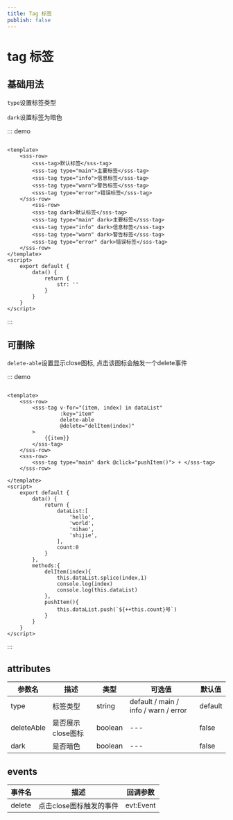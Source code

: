 ```yaml
---
title: Tag 标签
publish: false
---
```




# tag 标签




## 基础用法
`type`设置标签类型

`dark`设置标签为暗色

::: demo

~~~vue

<template>
    <sss-row>
        <sss-tag>默认标签</sss-tag>
        <sss-tag type="main">主要标签</sss-tag>
        <sss-tag type="info">信息标签</sss-tag>
        <sss-tag type="warn">警告标签</sss-tag>
        <sss-tag type="error">错误标签</sss-tag>
    </sss-row>
        <sss-row>
        <sss-tag dark>默认标签</sss-tag>
        <sss-tag type="main" dark>主要标签</sss-tag>
        <sss-tag type="info" dark>信息标签</sss-tag>
        <sss-tag type="warn" dark>警告标签</sss-tag>
        <sss-tag type="error" dark>错误标签</sss-tag>
    </sss-row>
</template>
<script>
    export default {
        data() {
            return {
                str: ''
            }
        }
    }
</script>
~~~

:::


## 可删除
`delete-able`设置显示close图标, 点击该图标会触发一个delete事件

::: demo

~~~vue

<template>
    <sss-row>
        <sss-tag v-for="(item, index) in dataList"
                 :key="item"
                 delete-able
                 @delete="delItem(index)"
        >
            {{item}}
        </sss-tag>
    </sss-row>
    <sss-row>
        <sss-tag type="main" dark @click="pushItem()"> + </sss-tag>
    </sss-row>

</template>
<script>
    export default {
        data() {
            return {
                dataList:[
                    'hello',
                    'world',
                    'nihao',
                    'shijie',
                ],
                count:0
            }
        },
        methods:{
            delItem(index){
                this.dataList.splice(index,1)
                console.log(index)
                console.log(this.dataList)
            },
            pushItem(){
                this.dataList.push(`${++this.count}号`)
            }
        }
    }
</script>
~~~

:::


## attributes

| 参数名     | 描述              | 类型    | 可选值                               | 默认值  |
| ---------- | ----------------- | ------- | ------------------------------------ | ------- |
| type       | 标签类型          | string  | default / main / info / warn / error | default |
| deleteAble | 是否展示close图标 | boolean | ---                                  | false   |
| dark       | 是否暗色          | boolean | ---                                  | false   |



## events

| 事件名 | 描述                    | 回调参数  |
| ------ | ----------------------- | --------- |
| delete | 点击close图标触发的事件 | evt:Event |



